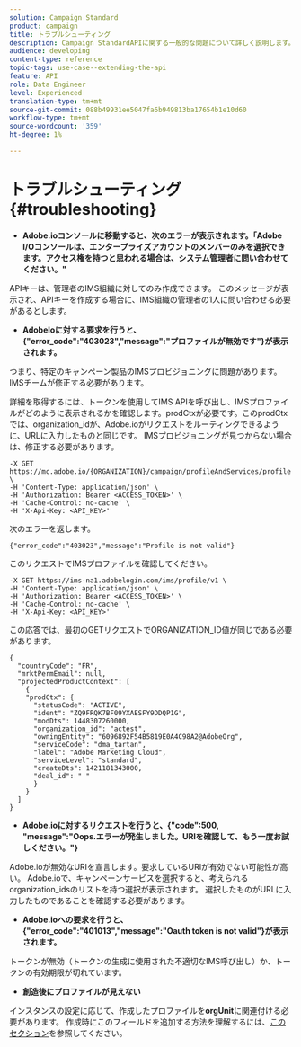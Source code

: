 ```yaml
---
solution: Campaign Standard
product: campaign
title: トラブルシューティング
description: Campaign StandardAPIに関する一般的な問題について詳しく説明します。
audience: developing
content-type: reference
topic-tags: use-case--extending-the-api
feature: API
role: Data Engineer
level: Experienced
translation-type: tm+mt
source-git-commit: 088b49931ee5047fa6b949813ba17654b1e10d60
workflow-type: tm+mt
source-wordcount: '359'
ht-degree: 1%

---
```



# トラブルシューティング {#troubleshooting}

* **Adobe.ioコンソールに移動すると、次のエラーが表示されます。「Adobe I/Oコンソールは、エンタープライズアカウントのメンバーのみを選択できます。アクセス権を持つと思われる場合は、システム管理者に問い合わせてください。&quot;**

APIキーは、管理者のIMS組織に対してのみ作成できます。 このメッセージが表示され、APIキーを作成する場合に、IMS組織の管理者の1人に問い合わせる必要があるとします。

* **AdobeIoに対する要求を行うと、{&quot;error_code&quot;:&quot;403023&quot;,&quot;message&quot;:&quot;プロファイルが無効です&quot;}が表示されます。**

つまり、特定のキャンペーン製品のIMSプロビジョニングに問題があります。IMSチームが修正する必要があります。

詳細を取得するには、トークンを使用してIMS APIを呼び出し、IMSプロファイルがどのように表示されるかを確認します。prodCtxが必要です。このprodCtxでは、organization_idが、Adobe.ioがリクエストをルーティングできるように、URLに入力したものと同じです。
IMSプロビジョニングが見つからない場合は、修正する必要があります。

```
-X GET https://mc.adobe.io/{ORGANIZATION}/campaign/profileAndServices/profile \
-H 'Content-Type: application/json' \
-H 'Authorization: Bearer <ACCESS_TOKEN>' \
-H 'Cache-Control: no-cache' \
-H 'X-Api-Key: <API_KEY>'
```

次のエラーを返します。

```
{"error_code":"403023","message":"Profile is not valid"}
```

このリクエストでIMSプロファイルを確認してください。

```
-X GET https://ims-na1.adobelogin.com/ims/profile/v1 \
-H 'Content-Type: application/json' \
-H 'Authorization: Bearer <ACCESS_TOKEN>' \
-H 'Cache-Control: no-cache' \
-H 'X-Api-Key: <API_KEY>'
```

この応答では、最初のGETリクエストでORGANIZATION_ID値が同じである必要があります。

```
{
  "countryCode": "FR",
  "mrktPermEmail": null,
  "projectedProductContext": [
    {
    "prodCtx": {
      "statusCode": "ACTIVE",
      "ident": "ZQ9FRQK7BF09YXAESFY9DDQP1G",
      "modDts": 1448307260000,
      "organization_id": "actest",
      "owningEntity": "6096892F54B5819E0A4C98A2@AdobeOrg",
      "serviceCode": "dma_tartan",
      "label": "Adobe Marketing Cloud",
      "serviceLevel": "standard",
      "createDts": 1421181343000,
      "deal_id": " "
      }
    }
  ]
}
```

* **Adobe.ioに対するリクエストを行うと、{&quot;code&quot;:500, &quot;message&quot;:&quot;Oops.エラーが発生しました。URIを確認して、もう一度お試しください。&quot;}**

Adobe.ioが無効なURIを宣言します。要求しているURIが有効でない可能性が高い。 Adobe.ioで、キャンペーンサービスを選択すると、考えられるorganization_idsのリストを持つ選択が表示されます。 選択したものがURLに入力したものであることを確認する必要があります。

* **Adobe.ioへの要求を行うと、{&quot;error_code&quot;:&quot;401013&quot;,&quot;message&quot;:&quot;Oauth token is not valid&quot;}が表示されます。**

トークンが無効（トークンの生成に使用された不適切なIMS呼び出し）か、トークンの有効期限が切れています。

* **創造後にプロファイルが見えない**

インスタンスの設定に応じて、作成したプロファイルを&#x200B;**orgUnit**&#x200B;に関連付ける必要があります。 作成時にこのフィールドを追加する方法を理解するには、[このセクション](../../api/using/creating-profiles.md)を参照してください。

<!-- * (error duplicate key : quand tu crées un profile qui existe déjà , il faut faire un patch pour updater le profile plutôt qu’un POST)

With Curl
List all profiles

Create a profile

Update the mobilePhone attribute of a profile

API Calls on Service

GET the list of services

-->

<!--

How to find and use a filter?
Error codes:

* PAtch sur Age = message d'erreur :
500
Cannot update the 'age' property that is read-only
'age' property is not valid for the 'profile' resource.
-->

<!--
How to filter a list of subscribed profiles with available profile filters ? by date (by les filtres dispo sur la ressource) ?

Pattern classique :

recupérer la liste des subscriptions filtrées d'un profile
1) get sur profile
2) recup PKey
3) get sur PKey
4) get sur href des subscriptions

Comment savoir quel filtre appliquer ?

1) get sur metadata de profile
2) retourne description de la collection subscription
3) get sur la valeur du champ resTarget
4) get sur le href dans filters
5) retourne les filtres applicables sur l'url des data.

-->

